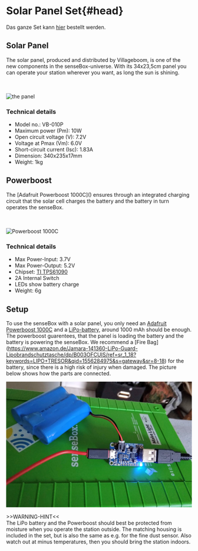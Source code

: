 # Solar Panel Set{#head}

Das ganze Set kann [hier](https://sensebox.kaufen/product/solar-set) bestellt werden.

## Solar Panel
<div class="description">
The solar panel, produced and distributed by Villageboom, is one of the new components in the senseBox-universe. With its 34x23,5cm panel you can operate your station wherever you want, as long the sun is shining.
</div>
<div class="line">
    <br>
    <br>
</div>

![the panel](../../../../pictures/solar_top.png)

### Technical details
   * Model no.: VB-010P
   * Maximum power (Pm): 10W
   * Open circuit voltage (V): 7.2V
   * Voltage at Pmax (Vm): 6.0V
   * Short-circuit current (Isc): 1.83A
   * Dimension: 340x235x17mm
   * Weight: 1kg

## Powerboost
 <div class="description">
The [Adafruit Powerboost 1000C]() ensures through an integrated charging circuit that the solar cell charges the battery and the battery in turn operates the senseBox.
</div>
<div class="line">
    <br>
    <br>
</div>

![Powerboost 1000C](../../../../pictures/powerboost_top.png)

### Technical details
   * Max Power-Input: 3.7V
   * Max Power-Output: 5.2V
   * Chipset: [TI TPS61090](http://www.ti.com/product/TPS61090/description)
   * 2A Internal Switch
   * LEDs show battery charge
   * Weight: 6g

## Setup

To use the senseBox with a solar panel, you only need an [Adafruit Powerboost 1000C](https://learn.adafruit.com/adafruit-powerboost-1000c-load-share-usb-charge-boost/overview) and a [LiPo-battery](https://eckstein-shop.de/LiPo-Akku-Lithium-Ion-Polymer-Batterie-37V-2000mAh-JST-PH-Connector), around 1000 mAh should be enough. The powerboost guarentees, that the panel is loading the battery and the battery is powering the senseBox. We recommend a [Fire Bag] (https://www.amazon.de/Jamara-141360-LiPo-Guard-Lipobrandschutztasche/dp/B003OFCUIS/ref=sr_1_18?keywords=LIPO+TRESOR&qid=1556284975&s=gateway&sr=8-18) for the battery, since there is a high risk of injury when damaged. The picture below shows how the parts are connected.

![Powerboost Setup](../../../pictures/solar_powerboost.jpg)

<div class="box_warning">
     <i class="fa fa-exclamation-circle fa-fw" aria-hidden="true" style="color: #f0ad4e"></i>
     >>WARNING-HINT<< <br>
     The LiPo battery and the Powerboost should best be protected from moisture when you operate the station outside. The matching housing is included in the set, but is also the same as e.g. for the fine dust sensor. Also watch out at minus temperatures, then you should bring the station indoors.
</div>

